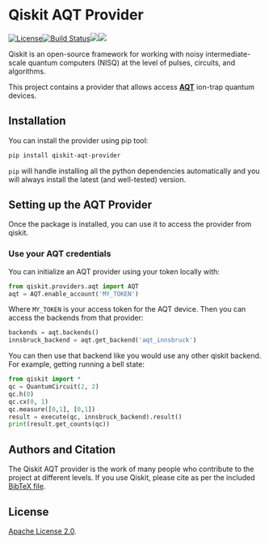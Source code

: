 # Qiskit AQT Provider

[![License](https://img.shields.io/github/license/Qiskit/qiskit-aqt-provider.svg?style=popout-square)](https://opensource.org/licenses/Apache-2.0)[![Build Status](https://img.shields.io/travis/com/Qiskit/qiskit-aqt-provider/master.svg?style=popout-square)](https://travis-ci.com/Qiskit/qiskit-aqt-provider)[![](https://img.shields.io/github/release/Qiskit/qiskit-aqt-provider.svg?style=popout-square)](https://github.com/Qiskit/qiskit-aqt-provider/releases)[![](https://img.shields.io/pypi/dm/qiskit-aqt-provider.svg?style=popout-square)](https://pypi.org/project/qiskit-aqt-provider/)

Qiskit is an open-source framework for working with noisy intermediate-scale
quantum computers (NISQ) at the level of pulses, circuits, and algorithms.

This project contains a provider that allows access **[AQT]** ion-trap quantum
devices.

## Installation

You can install the provider using pip tool:

```bash
pip install qiskit-aqt-provider
```

`pip` will handle installing all the python dependencies automatically and you
will always install the  latest (and well-tested) version.

## Setting up the AQT Provider

Once the package is installed, you can use it to access the provider from
qiskit.

### Use your AQT credentials

You can initialize an AQT provider using your token locally with:

```python
from qiskit.providers.aqt import AQT
aqt = AQT.enable_account('MY_TOKEN')
```

Where `MY_TOKEN` is your access token for the AQT device. Then you can access
the backends from that provider:

```python
backends = aqt.backends()
innsbruck_backend = aqt.get_backend('aqt_innsbruck')
```

You can then use that backend like you would use any other qiskit backend. For
example, getting running a bell state:

```python
from qiskit import *
qc = QuantumCircuit(2, 2)
qc.h(0)
qc.cx(0, 1)
qc.measure([0,1], [0,1])
result = execute(qc, innsbruck_backend).result()
print(result.get_counts(qc))
```


## Authors and Citation

The Qiskit AQT provider is the work of many people who contribute to the
project at different levels. If you use Qiskit, please cite as per the included
[BibTeX file].

## License

[Apache License 2.0].

[AQT]: https://www.aqt.eu/
[BibTeX file]: https://github.com/Qiskit/qiskit/blob/master/Qiskit.bib
[Apache License 2.0]: https://github.com/Qiskit/qiskit-aqt-provider/blob/master/LICENSE.txt
